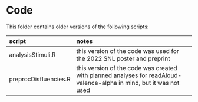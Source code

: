 # Code

This folder contains older versions of the following scripts:

| script | notes |
|:-- | :-- |
| analysisStimuli.R | this version of the code was used for the 2022 SNL poster and preprint |
| preprocDisfluencies.R | this version of the code was created with planned analyses for readAloud-valence-alpha in mind, but it was not used |


